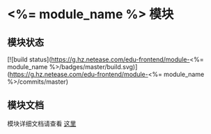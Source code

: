 # <%= module_name %> 模块

## 模块状态

[![build status](https://g.hz.netease.com/edu-frontend/module-<%= module_name %>/badges/master/build.svg)](https://g.hz.netease.com/edu-frontend/module-<%= module_name %>/commits/master)

## 模块文档

模块详细文档请查看 [这里](./docs/index.html)

